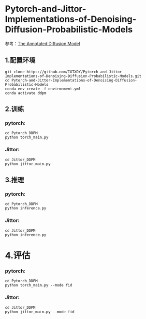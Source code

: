 # Pytorch-and-Jittor-Implementations-of-Denoising-Diffusion-Probabilistic-Models

参考：[The Annotated Diffusion Model](https://huggingface.co/blog/annotated-diffusion)

## 1.配置环境

````
git clone https://github.com/IOTXDY/Pytorch-and-Jittor-Implementations-of-Denoising-Diffusion-Probabilistic-Models.git
cd Pytorch-and-Jittor-Implementations-of-Denoising-Diffusion-Probabilistic-Models
conda env create -f environment.yml
conda activate ddpm
````

## 2.训练

### pytorch:

````
cd Pytorch_DDPM
python torch_main.py
````

### Jittor:

````
cd Jittor_DDPM
python jittor_main.py
````

## 3.推理

### pytorch:

````
cd Pytorch_DDPM
python inference.py
````

### Jittor:

````
cd Jittor_DDPM
python inference.py
````


# 4.评估

### pytorch:

````
cd Pytorch_DDPM
python torch_main.py --mode fid
````

### Jittor:

````
cd Jittor_DDPM
python jittor_main.py --mode fid
````
